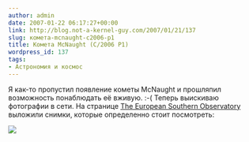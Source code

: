 ```yaml
---
author: admin
date: 2007-01-22 06:17:27+00:00
link: http://blog.not-a-kernel-guy.com/2007/01/21/137
slug: комета-mcnaught-c2006-p1
title: Комета McNaught (C/2006 P1)
wordpress_id: 137
tags:
- Астрономия и космос
---
```


Я как-то пропустил появление кометы McNaught и прошляпил возможность понаблюдать её вживую. :-( Теперь выискиваю фотографии в сети. На странице [The European Southern Observatory](http://www.eso.org/) выложили снимки, которые определенно стоит посмотреть: 

[![](/2007/01/comet_eman_ej_med.jpg)](http://www.eso.org/outreach/press-rel/pr-2007/mcnaught/Site/Photos.html)

